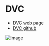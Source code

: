 # DVC

- [DVC web page](https://our-academy.org/posts/dvc:-control-de-versiones-de-datos-y-machine-learning)
- [DVC github](https://github.com/iterative/dvc)

![image](https://user-images.githubusercontent.com/61529697/229410447-23d48963-fd8a-4038-97ed-4c72fdd7c822.png)
